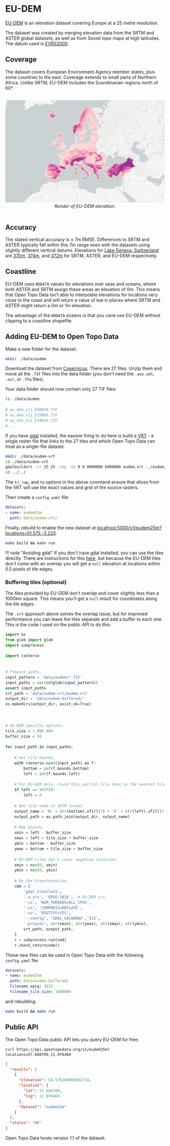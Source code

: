 # EU-DEM

[EU-DEM](https://www.eea.europa.eu/data-and-maps/data/copernicus-land-monitoring-service-eu-dem) is an elevation dataset covering Europe at a 25 metre resolution.

The dataset was created by merging elevation data from the SRTM and ASTER global datasets, as well as from Soviet topo maps at high latitudes. The datum used is [EVRS2000](https://spatialreference.org/ref/epsg/evrf2000-height/).



## Coverage

The dataset covers European Environment Agency member states, plus some countries to the east. Coverage extends to small parts of Northern Africa. Unlike SRTM, EU-DEM includes the Scandinavian regions north of 60°.

<p style="text-align:center; padding: 1rem 0">
  <img src="/img/eudem.jpg" alt="EU-DEM elevation">
  <br>
  <em>Render of EU-DEM elevation.</em>
</p>

## Accuracy

The stated vertical accuracy is ± 7m RMSE. Differences to SRTM and ASTER typically fall within this 7m range even with the datasets using slightly different vertical datums. Elevations for [Lake Geneva, Switzerland](https://www.google.com/maps/place/46%C2%B014'33.2%22N+6%C2%B010'32.1%22E/@46.2374461,6.1073519,12z/) are [370m](https://api.opentopodata.org/v1/srtm30m?locations=46.242557,206.175588), [374m](https://api.opentopodata.org/v1/aster30m?locations=46.242557,206.175588), and [372m](https://api.opentopodata.org/v1/eudem25m?locations=46.242557,206.175588) for SRTM, ASTER, and EU-DEM respectively.


## Coastline

EU-DEM uses `NODATA` values for elevations over seas and oceans, where both ASTER and SRTM assign these areas an elevation of 0m. This means that Open Topo Data isn't able to interpolate elevations for locations very close to the coast and will return a value of `NaN` in places where SRTM and ASTER might return a 0m or 1m elevation.

The advantage of the `NODATA` oceans is that you cane use EU-DEM without clipping to a coastline shapefile.


## Adding EU-DEM to Open Topo Data


Make a new folder for the dataset:

```bash
mkdir ./data/eudem
```

Download the dataset from [Copernicus](https://land.copernicus.eu/imagery-in-situ/eu-dem/eu-dem-v1.1?tab=download). There are 27 files. Unzip them and move all the `.TIF` files into the data folder (you don't need the `.aux.xml`, `.ovr`, or `.TFw` files).

Your data folder should now contain only 27 TIF files:

```bash
ls ./data/eudem

# eu_dem_v11_E00N20.TIF
# eu_dem_v11_E10N00.TIF
# eu_dem_v11_E10N10.TIF
# ...
```


If you have [gdal](https://gdal.org) installed, the easiest thing to do here is build a [VRT](https://gdal.org/drivers/raster/vrt.html) - a single raster file that links to the 27 tiles and which Open Topo Data can treat as a single-file dataset.

```bash
mkdir ./data/eudem-vrt
cd ./data/eudem-vrt
gdalbuildvrt -tr 25 25 -tap -te 0 0 8000000 6000000 eudem.vrt ../eudem/*.TIF
cd ../../
```

The `tr`, `tap`, and `te` options in the above command ensure that slices from the VRT will use the exact values and grid of the source rasters.


Then create a `config.yaml` file:

```yaml
datasets:
- name: eudem25m
  path: data/eudem-vrt/
```

Finally, rebuild to enable the new dataset at [localhost:5000/v1/eudem25m?locations=51.575,-3.220](http://localhost:5000/v1/eudem25m?locations=51.575,-3.220).

```bash
make build && make run
```


!!! note "Avoiding gdal"
    If you don't have gdal installed, you can use the tiles directly. There are instructions for this [here](https://github.com/ajnisbet/opentopodata/blob/f012ec136bebcd97e1dc05645e91a6d2487127dc/docs/datasets/eudem.md#adding-eu-dem-to-open-topo-data), but because the EU-DEM tiles don't come with an overlap you will get a `null` elevation at locations within 0.5 pixels of tile edges. 


### Buffering tiles (optional)

The tiles provided by EU-DEM don't overlap and cover slightly less than a 1000km square. This means you'll get a `null` result for coordinates along the tile edges.

The `.vrt` approach above solves the overlap issue, but for improved performance you can leave the tiles separate and add a buffer to each one. This is the code I used on the public API to do this:


```python
import os
from glob import glob
import subprocess

import rasterio


# Prepare paths.
input_pattern = 'data/eudem/*.TIF'
input_paths = sorted(glob(input_pattern))
assert input_paths
vrt_path = 'data/eudem-vrt/eudem.vrt'
output_dir = 'data/eudem-buffered/'
os.makedirs(output_dir, exist_ok=True)



# EU-DEM specific options.
tile_size = 1_000_000
buffer_size = 50

for input_path in input_paths:

    # Get tile bounds.
    with rasterio.open(input_path) as f:
        bottom = int(f.bounds.bottom)
        left = int(f.bounds.left)

    # For EU-DEM only: round this partial tile down to the nearest tile_size.
    if left == 943750:
        left = 0

    # New tile name in SRTM format.
    output_name = 'N' + str(bottom).zfill(7) + 'E' + str(left).zfill(7) + '.TIF'
    output_path = os.path.join(output_dir, output_name)

    # New bounds.
    xmin = left - buffer_size
    xmax = left + tile_size + buffer_size
    ymin = bottom - buffer_size
    ymax = bottom + tile_size + buffer_size

    # EU-DEM tiles don't cover negative locations.
    xmin = max(0, xmin)
    ymin = max(0, ymin)

    # Do the transformation.
    cmd = [
        'gdal_translate',
        '-a_srs', 'EPSG:3035',  # EU-DEM crs.
        '-co', 'NUM_THREADS=ALL_CPUS',
        '-co', 'COMPRESS=DEFLATE',
        '-co', 'BIGTIFF=YES',
        '--config', 'GDAL_CACHEMAX','512',
        '-projwin', str(xmin), str(ymax), str(xmax), str(ymin),
        vrt_path, output_path,
    ]
    r = subprocess.run(cmd)
    r.check_returncode()
```

These new files can be used in Open Topo Data with the following `config.yaml` file


```yaml
datasets:
- name: eudem25m
  path: data/eudem-buffered/
  filename_epsg: 3035
  filename_tile_size: 1000000
```

and rebuilding:

```bash
make build && make run
```



## Public API

The Open Topo Data public API lets you query EU-DEM for free:

```
curl https://api.opentopodata.org/v1/eudem25m?locations=57.688709,11.976404
```

```json
{
  "results": [
    {
      "elevation": 54.576168060302734,
      "location": {
        "lat": 57.688709,
        "lng": 11.976404
      },
      "dataset": "eudem25m"
    }
  ],
  "status": "OK"
}
```

Open Topo Data hosts version 1.1 of the dataset.
